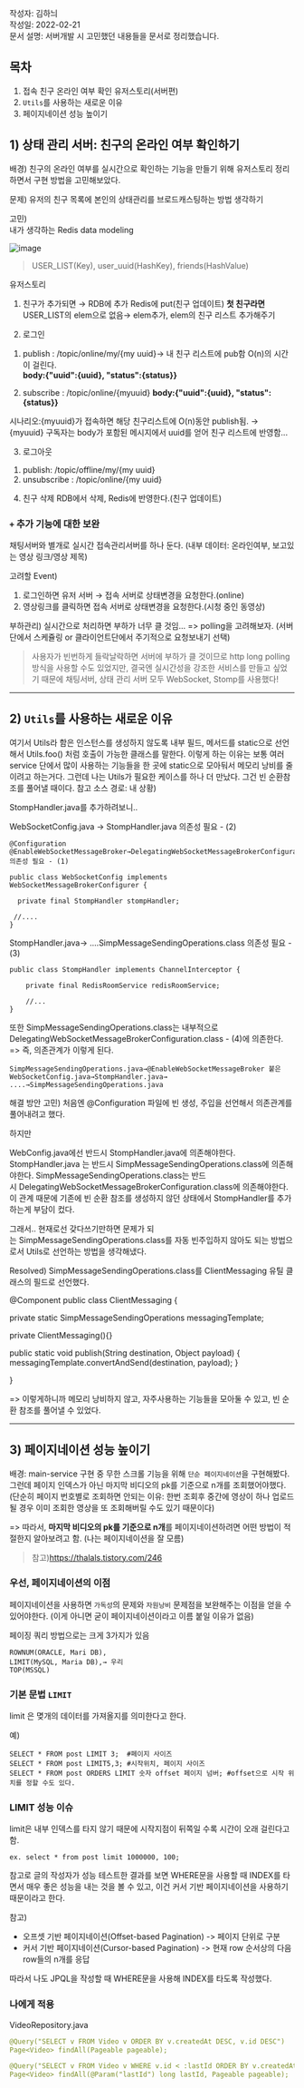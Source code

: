 작성자: 김하늬  
작성일: 2022-02-21  
문서 설명: 서버개발 시 고민했던 내용들을 문서로 정리했습니다.


## 목차

1) 접속 친구 온라인 여부 확인 유저스토리(서버편)
2) `Utils`를 사용하는 새로운 이유
3) 페이지네이션 성능 높이기

## 1) 상태 관리 서버: 친구의 온라인 여부 확인하기

배경) 친구의 온라인 여부를 실시간으로 확인하는 기능을 만들기 위해 유저스토리 정리하면서 구현 방법을 고민해보았다.

문제) 유저의 친구 목록에 본인의 상태관리를 브로드캐스팅하는 방법 생각하기  

고민)  
내가 생각하는 Redis data modeling

![image](https://user-images.githubusercontent.com/30483337/154919345-9952357c-1884-4b62-bf58-258be6ba9b20.png)
> USER_LIST(Key), user_uuid(HashKey), friends(HashValue)

유저스토리
1. 친구가 추가되면 → RDB에 추가 Redis에 put(친구 업데이트)
**첫 친구라면** USER_LIST의 elem으로 없음→ elem추가, elem의 친구 리스트 추가해주기

2. 로그인
1) publish : /topic/online/my/{my uuid}→ 내 친구 리스트에 pub함 O(n)의 시간이 걸린다.  
**body:{"uuid":{uuid}, "status":{status}}**

2) subscribe : /topic/online/{myuuid}
**body:{"uuid":{uuid}, "status":{status}}**

시나리오:{myuuid}가 접속하면 해당 친구리스트에 O(n)동안 publish됨. → {myuuid} 구독자는 body가 포함된 메시지에서 uuid를 얻어 친구 리스트에 반영함...


3. 로그아웃
1) publish: /topic/offline/my/{my uuid}
2) unsubscribe : /topic/online/{my uuid}

4. 친구 삭제 
RDB에서 삭제, Redis에 반영한다.(친구 업데이트)

### `+` 추가 기능에 대한 보완
채팅서버와 별개로 실시간 접속관리서버를 하나 둔다. (내부 데이터: 온라인여부, 보고있는 영상 링크/영상 제목)

고려할 Event)
1. 로그인하면 유저 서버 → 접속 서버로 상태변경을 요청한다.(online)
2. 영상링크를 클릭하면 접속 서버로 상태변경을 요청한다.(시청 중인 동영상)

부하관리)
실시간으로 처리하면 부하가 너무 클 것임... => polling을 고려해보자. (서버단에서 스케쥴링 or 클라이언트단에서 주기적으로 요청보내기 선택)
> 사용자가 빈번하게 들락날락하면 서버에 부하가 클 것이므로 http long polling방식을 사용할 수도 있었지만, 결국엔
> 실시간성을 강조한 서비스를 만들고 싶었기 때문에 채팅서버, 상태 관리 서버 모두 WebSocket, Stomp를 사용했다!

---
## 2) `Utils`를 사용하는 새로운 이유
여기서 Utils라 함은 인스턴스를 생성하지 않도록 내부 필드, 메서드를 static으로 선언해서 Utils.foo() 처럼 호출이 가능한 클래스를 말한다.
이렇게 하는 이유는 보통 여러 service 단에서 많이 사용하는 기능들을 한 곳에 static으로 모아둬서 메모리 낭비를 줄이려고 하는거다.
그런데 나는 Utils가 필요한 케이스를 하나 더 만났다.
그건 빈 순환참조를 풀어낼 때이다.
참고 소스 경로: 
내 상황)

StompHandler.java를 추가하려보니..



WebSocketConfig.java → StompHandler.java 의존성 필요 - (2)
```
@Configuration
@EnableWebSocketMessageBroker→DelegatingWebSocketMessageBrokerConfiguration.class 의존성 필요 - (1)

public class WebSocketConfig implements WebSocketMessageBrokerConfigurer {

  private final StompHandler stompHandler;

 //....
}
```


StompHandler.java→ ....SimpMessageSendingOperations.class 의존성 필요 - (3)
```
public class StompHandler implements ChannelInterceptor {

    private final RedisRoomService redisRoomService;

    //...
}
```
또한 SimpMessageSendingOperations.class는 내부적으로 DelegatingWebSocketMessageBrokerConfiguration.class - (4)에 의존한다.
=> 즉, 의존관계가 이렇게 된다.
```
SimpMessageSendingOperations.java→@EnableWebSocketMessageBroker 붙은 WebSocketConfig.java→StompHandler.java→ ....→SimpMessageSendingOperations.java
```

해결 방안 고민)
처음엔 @Configuration 파일에 빈 생성, 주입을 선언해서 의존관계를 풀어내려고 했다.

하지만

WebConfig.java에선 반드시 StompHandler.java에 의존해야한다.
StompHandler.java 는 반드시 SimpMessageSendingOperations.class에 의존해야한다.
SimpMessageSendingOperations.class는 반드시 DelegatingWebSocketMessageBrokerConfiguration.class에 의존해야한다.
이 관계 때문에 기존에 빈 순환 참조를 생성하지 않던 상태에서 StompHandler를 추가하는게 부담이 컸다.



그래서.. 현재로선 갖다쓰기만하면 문제가 되는 SimpMessageSendingOperations.class를 자동 빈주입하지 않아도 되는 방법으로서 Utils로 선언하는 방법을 생각해냈다.

Resolved)
SimpMessageSendingOperations.class를 ClientMessaging 유틸 클래스의 필드로 선언했다.

@Component
public class ClientMessaging {

private static SimpMessageSendingOperations messagingTemplate;

private ClientMessaging(){}

public static void publish(String destination, Object payload) {
messagingTemplate.convertAndSend(destination, payload);
}

}

=> 이렇게하니까 메모리 낭비하지 않고, 자주사용하는 기능들을 모아둘 수 있고, 빈 순환 참조를 풀어낼 수 있었다.

---
## 3) 페이지네이션 성능 높이기
배경: main-service 구현 중 무한 스크롤 기능을 위해 `단순 페이지네이션`을 구현해봤다.   
그런데 페이지 인덱스가 아닌 마지막 비디오의 pk를 기준으로 n개를 조회했어야했다.
(단순히 페이지 번호별로 조회하면 안되는 이유: 한번 조회후 중간에 영상이 하나 업로드될 경우 이미 조회한 영상을 또 조회해버릴 수도 있기 때문이다)

=> 따라서, **마지막 비디오의 pk를 기준으로 n개**를 페이지네이션하려면 어떤 방법이 적절한지 알아보려고 함. (나는 페이지네이션을 잘 모름)
> 참고)https://thalals.tistory.com/246

### 우선, 페이지네이션의 이점
페이지네이션을 사용하면 `가독성`의 문제와 `자원낭비` 문제점을 보완해주는 이점을 얻을 수 있어야한다. (이게 아니면 굳이 페이지네이션이라고 이름 붙일 이유가 없음)

페이징 쿼리 방법으로는 크게 3가지가 있음
```
ROWNUM(ORACLE, Mari DB),
LIMIT(MySQL, Maria DB),→ 우리
TOP(MSSQL)
```

### 기본 문법 `LIMIT`
limit 은 몆개의 데이터를 가져올지를 의미한다고 한다.

예)
```
SELECT * FROM post LIMIT 3;  #페이지 사이즈
SELECT * FROM post LIMIT5,3; #시작위치, 페이지 사이즈
SELECT * FROM post ORDERS LIMIT 숫자 offset 페이지 넘버; #offset으로 시작 위치를 정할 수도 있다.
```

### LIMIT 성능 이슈
limit은 내부 인덱스를 타지 않기 때문에 시작지점이 뒤쪽일 수록 시간이 오래 걸린다고 함.

```
ex. select * from post limit 1000000, 100;
```

참고로 글의 작성자가 성능 테스트한 결과를 보면 WHERE문을 사용할 때 INDEX를 타면서 매우 좋은 성능을 내는 것을 볼 수 있고,
이건 커서 기반 페이지네이션을 사용하기 때문이라고 한다. 

참고)
- 오프셋 기반 페이지네이션(Offset-based Pagination) -> 페이지 단위로 구분 
- 커서 기반 페이지네이션(Cursor-based Pagination) -> 현재 row 순서상의 다음 row들의 n개를 응답

따라서 나도 JPQL을 작성할 때 WHERE문을 사용해 INDEX를 타도록 작성했다.

### 나에게 적용
VideoRepository.java
```yaml
@Query("SELECT v FROM Video v ORDER BY v.createdAt DESC, v.id DESC")
Page<Video> findAll(Pageable pageable);

@Query("SELECT v FROM Video v WHERE v.id < :lastId ORDER BY v.createdAt DESC, v.id DESC")
Page<Video> findAll(@Param("lastId") long lastId, Pageable pageable);
```